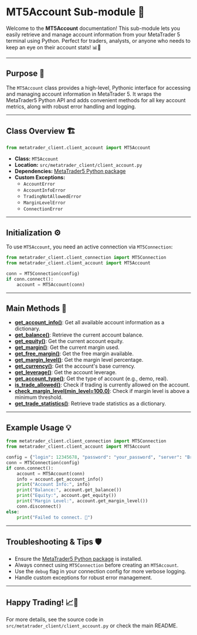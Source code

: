 # MT5Account Sub-module 🏦

Welcome to the **MT5Account** documentation! This sub-module lets you easily retrieve and manage account information from your MetaTrader 5 terminal using Python. Perfect for traders, analysts, or anyone who needs to keep an eye on their account stats! 📊🐍

---

## Purpose 🎯

The `MT5Account` class provides a high-level, Pythonic interface for accessing and managing account information in MetaTrader 5. It wraps the MetaTrader5 Python API and adds convenient methods for all key account metrics, along with robust error handling and logging.

---

## Class Overview 🏗️

```python
from metatrader_client.client_account import MT5Account
```

- **Class:** `MT5Account`
- **Location:** `src/metatrader_client/client_account.py`
- **Dependencies:** [MetaTrader5 Python package](https://pypi.org/project/MetaTrader5/)
- **Custom Exceptions:**
  - `AccountError`
  - `AccountInfoError`
  - `TradingNotAllowedError`
  - `MarginLevelError`
  - `ConnectionError`

---

## Initialization ⚙️

To use `MT5Account`, you need an active connection via `MT5Connection`:

```python
from metatrader_client.client_connection import MT5Connection
from metatrader_client.client_account import MT5Account

conn = MT5Connection(config)
if conn.connect():
    account = MT5Account(conn)
```

---

## Main Methods 🧩

- [**get_account_info()**](account/get_account_info.md): Get all available account information as a dictionary.
- [**get_balance()**](account/get_balance.md): Retrieve the current account balance.
- [**get_equity()**](account/get_equity.md): Get the current account equity.
- [**get_margin()**](account/get_margin.md): Get the current margin used.
- [**get_free_margin()**](account/get_free_margin.md): Get the free margin available.
- [**get_margin_level()**](account/get_margin_level.md): Get the margin level percentage.
- [**get_currency()**](account/get_currency.md): Get the account's base currency.
- [**get_leverage()**](account/get_leverage.md): Get the account leverage.
- [**get_account_type()**](account/get_account_type.md): Get the type of account (e.g., demo, real).
- [**is_trade_allowed()**](account/is_trade_allowed.md): Check if trading is currently allowed on the account.
- [**check_margin_level(min_level=100.0)**](account/check_margin_level.md): Check if margin level is above a minimum threshold.
- [**get_trade_statistics()**](account/get_trade_statistics.md): Retrieve trade statistics as a dictionary.

---

## Example Usage 💡

```python
from metatrader_client.client_connection import MT5Connection
from metatrader_client.client_account import MT5Account

config = {"login": 12345678, "password": "your_password", "server": "Broker-Server"}
conn = MT5Connection(config)
if conn.connect():
    account = MT5Account(conn)
    info = account.get_account_info()
    print("Account Info:", info)
    print("Balance:", account.get_balance())
    print("Equity:", account.get_equity())
    print("Margin Level:", account.get_margin_level())
    conn.disconnect()
else:
    print("Failed to connect. 🚨")
```

---

## Troubleshooting & Tips 🛡️
- Ensure the [MetaTrader5 Python package](https://pypi.org/project/MetaTrader5/) is installed.
- Always connect using `MT5Connection` before creating an `MT5Account`.
- Use the `debug` flag in your connection config for more verbose logging.
- Handle custom exceptions for robust error management.

---

## Happy Trading! 📈🤖

For more details, see the source code in `src/metatrader_client/client_account.py` or check the main README.
